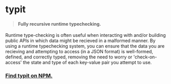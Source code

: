 # typit
> #### Fully recursive runtime typechecking.

Runtime type-checking is often useful when interacting with and/or building public APIs in which data might be recieved in a malformed manner. By using a runtime typechecking system, you can ensure that the data you are recieving and attempting to access (in a JSON format) is well-formed, defined, and correctly typed, removing the need to worry or 'check-on-access' the state and type of each key-value pair you attempt to use.

### [Find typit on NPM.](https://www.npmjs.com/package/typit)
